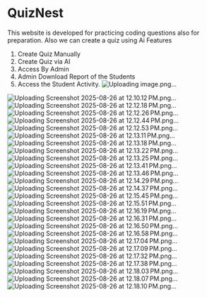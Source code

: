 # QuizNest
This website is developed for practicing coding questions also for preparation. Also we can create a quiz using Ai
Features 
1. Create Quiz Manually 
2. Create Quiz via AI
3. Access By Admin
4. Admin Download Report of the Students
5. Access the Student Activity.
![Uploading image.png…]()

![Uploading Screenshot 2025-08-26 at 12.10.12 PM.png…]()
![Uploading Screenshot 2025-08-26 at 12.12.18 PM.png…]()
![Uploading Screenshot 2025-08-26 at 12.12.26 PM.png…]()
![Uploading Screenshot 2025-08-26 at 12.12.44 PM.png…]()
![Uploading Screenshot 2025-08-26 at 12.12.53 PM.png…]()
![Uploading Screenshot 2025-08-26 at 12.13.11 PM.png…]()
![Uploading Screenshot 2025-08-26 at 12.13.18 PM.png…]()
![Uploading Screenshot 2025-08-26 at 12.13.22 PM.png…]()
![Uploading Screenshot 2025-08-26 at 12.13.25 PM.png…]()
![Uploading Screenshot 2025-08-26 at 12.13.41 PM.png…]()
![Uploading Screenshot 2025-08-26 at 12.13.46 PM.png…]()
![Uploading Screenshot 2025-08-26 at 12.14.29 PM.png…]()
![Uploading Screenshot 2025-08-26 at 12.14.37 PM.png…]()
![Uploading Screenshot 2025-08-26 at 12.15.45 PM.png…]()
![Uploading Screenshot 2025-08-26 at 12.15.51 PM.png…]()
![Uploading Screenshot 2025-08-26 at 12.16.19 PM.png…]()
![Uploading Screenshot 2025-08-26 at 12.16.31 PM.png…]()
![Uploading Screenshot 2025-08-26 at 12.16.50 PM.png…]()
![Uploading Screenshot 2025-08-26 at 12.16.58 PM.png…]()
![Uploading Screenshot 2025-08-26 at 12.17.04 PM.png…]()
![Uploading Screenshot 2025-08-26 at 12.17.09 PM.png…]()
![Uploading Screenshot 2025-08-26 at 12.17.32 PM.png…]()
![Uploading Screenshot 2025-08-26 at 12.17.38 PM.png…]()
![Uploading Screenshot 2025-08-26 at 12.18.03 PM.png…]()
![Uploading Screenshot 2025-08-26 at 12.18.07 PM.png…]()
![Uploading Screenshot 2025-08-26 at 12.18.10 PM.png…]()

